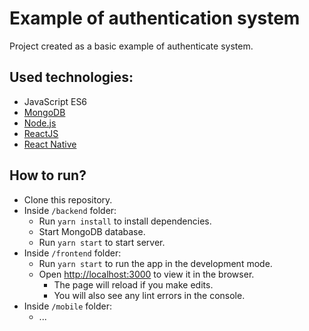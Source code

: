 # Example of authentication system
Project created as a basic example of authenticate system.


## Used technologies:
- JavaScript ES6
- [MongoDB](https://www.mongodb.com/)
- [Node.js](https://nodejs.org/)
- [ReactJS](https://reactjs.org/)
- [React Native](https://reactnative.dev/)

## How to run?
- Clone this repository.
- Inside `/backend` folder:
    - Run `yarn install` to install dependencies.
    - Start MongoDB database.
    - Run `yarn start` to start server.
- Inside `/frontend` folder:
    - Run `yarn start` to run the app in the development mode.
    - Open [http://localhost:3000](http://localhost:3000) to view it in the browser.
        - The page will reload if you make edits.
        - You will also see any lint errors in the console.
- Inside `/mobile` folder:
    - ...